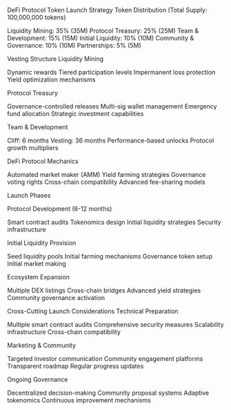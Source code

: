 DeFi Protocol Token Launch Strategy
Token Distribution (Total Supply: 100,000,000 tokens)

Liquidity Mining: 35% (35M)
Protocol Treasury: 25% (25M)
Team & Development: 15% (15M)
Initial Liquidity: 10% (10M)
Community & Governance: 10% (10M)
Partnerships: 5% (5M)

Vesting Structure
Liquidity Mining

Dynamic rewards
Tiered participation levels
Impermanent loss protection
Yield optimization mechanisms

Protocol Treasury

Governance-controlled releases
Multi-sig wallet management
Emergency fund allocation
Strategic investment capabilities

Team & Development

Cliff: 6 months
Vesting: 36 months
Performance-based unlocks
Protocol growth multipliers

DeFi Protocol Mechanics

Automated market maker (AMM)
Yield farming strategies
Governance voting rights
Cross-chain compatibility
Advanced fee-sharing models

Launch Phases

Protocol Development (6-12 months)

Smart contract audits
Tokenomics design
Initial liquidity strategies
Security infrastructure


Initial Liquidity Provision

Seed liquidity pools
Initial farming mechanisms
Governance token setup
Initial market making


Ecosystem Expansion

Multiple DEX listings
Cross-chain bridges
Advanced yield strategies
Community governance activation



Cross-Cutting Launch Considerations
Technical Preparation

Multiple smart contract audits
Comprehensive security measures
Scalability infrastructure
Cross-chain compatibility

Marketing & Community

Targeted investor communication
Community engagement platforms
Transparent roadmap
Regular progress updates

Ongoing Governance

Decentralized decision-making
Community proposal systems
Adaptive tokenomics
Continuous improvement mechanisms
